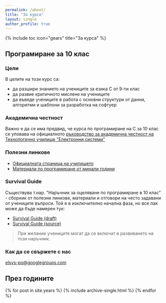 ```yaml
---
permalink: /about/
title: "За курса"
layout: single
author_profile: true
---
```


{% include toc icon="gears" title="За курса" %}

## Програмиране за 10 клас

### Цели

В целите на този курс са:

- да разшири знанието на учениците за езика C от 9-ти клас
- да развие критичното мислене на учениците
- да въведе учениците в работа с основни структури от данни, алгоритми и шаблони за разработка на софтуер

### Академична честност

Важно е да се има предвид, че курса по програмиране на С за 10 клас се уповава на официалното [ръководство за академична честност на Технологично училище "Електронни системи"](https://docs.google.com/document/d/1iGholl9nUg3zkAkjjhLq2XK91BKkZFxmAg8rBY17xWU/edit?usp=sharing)

### Полезни линкове

- [Официалната страница на училището](http://www.elsys-bg.org/)
- [Материали по програмиране от минали години](http://lubo.elsys-bg.org/)

### Survival Guide

Съществува т.нар. "Наръчник за оцеляване по програмиране в 10 клас" -
сборник от полезни линкове, материали и отговори на често задавани от учениците въпроси.
Той е в изключително начална фаза, но все пак може да бъде намерен тук:

- [Survival Guide (draft)](https://www.gitbook.com/book/elsys/survival-guide/details)
- [Survival Guide (source)](https://github.com/elsys/survival-guide)

> При желание учениците могат да се включат в развиването на този наръчник.

### Как да се свържете с нас

[elsys-po@googlegroups.com](mailto:elsys-po@googlegroups.com)

## През годините

{% for post in site.years %}
  {% include archive-single.html %}
{% endfor %}
